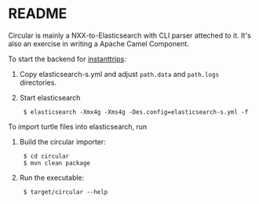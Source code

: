 README
======

Circular is mainly a NXX-to-Elasticsearch with CLI parser atteched to it.
It's also an exercise in writing a Apache Camel Component.

To start the backend for [instanttrips](https://github.com/miku/instanttrips):

1. Copy elasticsearch-s.yml and adjust `path.data` and `path.logs` directories. 
2. Start elasticsearch 

        $ elasticsearch -Xmx4g -Xms4g -Des.config=elasticsearch-s.yml -f

To import turtle files into elasticsearch, run

1. Build the circular importer:

        $ cd circular
        $ mvn clean package

2. Run the executable:

        $ target/circular --help


    